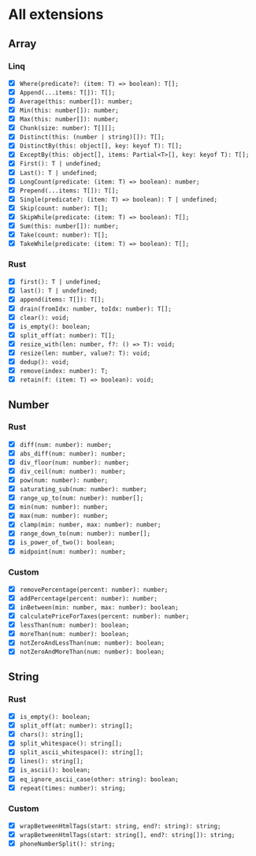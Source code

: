 # All extensions

## Array

### Linq

- [x] `Where(predicate?: (item: T) => boolean): T[];`
- [x] `Append(...items: T[]): T[];`
- [x] `Average(this: number[]): number;`
- [x] `Min(this: number[]): number;`
- [x] `Max(this: number[]): number;`
- [x] `Chunk(size: number): T[][];`
- [x] `Distinct(this: (number | string)[]): T[];`
- [x] `DistinctBy(this: object[], key: keyof T): T[];`
- [x] `ExceptBy(this: object[], items: Partial<T>[], key: keyof T): T[];`
- [x] `First(): T | undefined;`
- [x] `Last(): T | undefined;`
- [x] `LongCount(predicate: (item: T) => boolean): number;`
- [x] `Prepend(...items: T[]): T[];`
- [x] `Single(predicate?: (item: T) => boolean): T | undefined;`
- [x] `Skip(count: number): T[];`
- [x] `SkipWhile(predicate: (item: T) => boolean): T[];`
- [x] `Sum(this: number[]): number;`
- [x] `Take(count: number): T[];`
- [x] `TakeWhile(predicate: (item: T) => boolean): T[];`

### Rust

- [x] `first(): T | undefined;`
- [x] `last(): T | undefined;`
- [x] `append(items: T[]): T[];`
- [x] `drain(fromIdx: number, toIdx: number): T[];`
- [x] `clear(): void;`
- [x] `is_empty(): boolean;`
- [x] `split_off(at: number): T[];`
- [x] `resize_with(len: number, f?: () => T): void;`
- [x] `resize(len: number, value?: T): void;`
- [x] `dedup(): void;`
- [x] `remove(index: number): T;`
- [x] `retain(f: (item: T) => boolean): void;`

## Number

### Rust

- [x] `diff(num: number): number;`
- [x] `abs_diff(num: number): number;`
- [x] `div_floor(num: number): number;`
- [x] `div_ceil(num: number): number;`
- [x] `pow(num: number): number;`
- [x] `saturating_sub(num: number): number;`
- [x] `range_up_to(num: number): number[];`
- [x] `min(num: number): number;`
- [x] `max(num: number): number;`
- [x] `clamp(min: number, max: number): number;`
- [x] `range_down_to(num: number): number[];`
- [x] `is_power_of_two(): boolean;`
- [x] `midpoint(num: number): number;`

### Custom

- [x] `removePercentage(percent: number): number;`
- [x] `addPercentage(percent: number): number;`
- [x] `inBetween(min: number, max: number): boolean;`
- [x] `calculatePriceForTaxes(percent: number): number;`
- [x] `lessThan(num: number): boolean;`
- [x] `moreThan(num: number): boolean;`
- [x] `notZeroAndLessThan(num: number): boolean;`
- [x] `notZeroAndMoreThan(num: number): boolean;`

## String

### Rust

- [x] `is_empty(): boolean;`
- [x] `split_off(at: number): string[];`
- [x] `chars(): string[];`
- [x] `split_whitespace(): string[];`
- [x] `split_ascii_whitespace(): string[];`
- [x] `lines(): string[];`
- [x] `is_ascii(): boolean;`
- [x] `eq_ignore_ascii_case(other: string): boolean;`
- [x] `repeat(times: number): string;`

### Custom

- [x] `wrapBetweenHtmlTags(start: string, end?: string): string;`
- [x] `wrapBetweenHtmlTags(start: string[], end?: string[]): string;`
- [x] `phoneNumberSplit(): string;`
